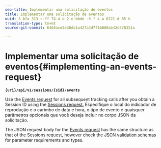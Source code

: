 ```yaml
---
seo-title: Implementar uma solicitação de eventos
title: Implementar uma solicitação de eventos
uuid: 3 bfa 313 c-ff 74-4 e 2 e-bbde -6 f 4 a 6221 d 85 b
translation-type: tm+mt
source-git-commit: 6468ace2e30db1a427a3d7f1b080ab42c578351a

---
```



# Implementar uma solicitação de eventos{#implementing-an-events-request}

**`{uri}/api/v1/sessions/{sid}/events`**

Use the [Events request](../../media-collection-api/mc-api-ref/mc-api-events-req.md) for all subsequent tracking calls after you obtain a Session ID using the [Sessions request.](../../media-collection-api/mc-api-ref/mc-api-sessions-req.md) Especifique o local do indicador de reprodução e o carimbo de data e hora, o tipo de evento e quaisquer parâmetros opcionais que você deseja incluir no corpo JSON da solicitação.

The JSON request body for the [Events request](../../media-collection-api/mc-api-ref/mc-api-events-req.md) has the same structure as that of the Sessions request, however check the [JSON validation schemas](../../media-collection-api/mc-api-ref/mc-api-json-validation.md) for parameter requirements and types.
